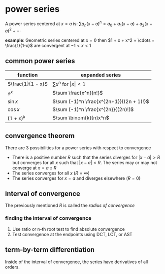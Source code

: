 # power series

A power series centered at $x = a$ is: $\sum a_n(x - a)^n = a_0 + a_1(x-a) + a_2(x - a)^2 + \cdots$

**example**: Geometric series centered at $x = 0$ then $1 + x + x^2 + \cdots = \frac{1}{1-x}$ are convergent at $-1 < x < 1$

## common power series

| function          | expanded series                          |
| ----------------- | ---------------------------------------- |
| $\frac{1}{1 - x}$ | $\sum x^n$ for $\vert x \vert \lt 1$     |
| $e^x$             | $\sum \frac{x^n}{n!}$                    |
| $\sin x$          | $\sum (-1)^n \frac{x^{2n+1}}{(2n + 1)!}$ |
| $\cos x$          | $\sum (-1)^n \frac{x^{2n}}{(2n)!}$       |
| $(1 + x)^k$       | $\sum \binom{k}{n}x^n$                   |

## convergence theorem

There are 3 possibilities for a power series with respect to convergence

- There is a positive number $R$ such that the series diverges for $|x-a| > R$ but converges for all $x$ such that $|x-a| < R$. The series may or may not converge at $x = a \pm R$
- The series converges for all $x$ ($R = \infty$)
- The series converges for $x = a$ and diverges elsewhere ($R = 0$)

## interval of convergence

The previously mentioned $R$ is called the _radius of convergence_

### finding the interval of convergence

1. Use ratio or n-th root test to find absolute convergence
2. Test convergence at the endpoints using DCT, LCT, or AST

## term-by-term differentiation

Inside of the interval of convergence, the series have derivatives of all orders.
